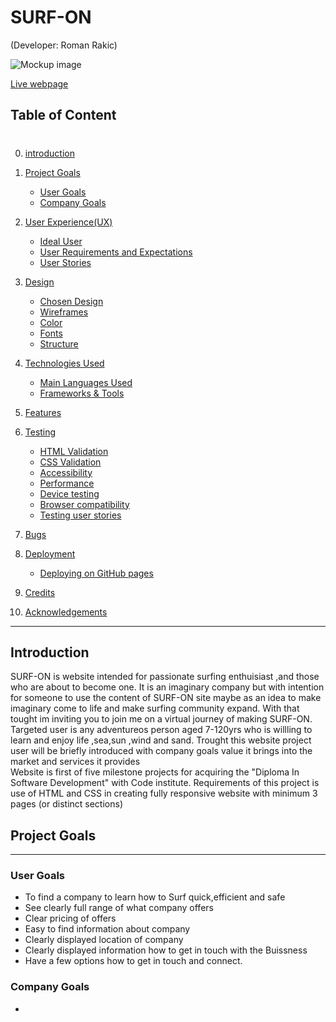 <!-- <h1>README</h1>
Welcome to my first Milestone project with [Code institute](https://codeinstitute.net)<br> 

# SURF-ON

View the live project[HERE]

<h2>Table of Content</h2>
<ol>
<li><h3>Introduction</h3>
<li><h3>UX</h3>

 <ul>
 <li>Users</li>
 <li>User Stories</li>
 <li>Design Trough Development Planes</li>
 </ul>
 <li><h3>PROJECT FEATURES</h3>

 <ul>
 <li>Existing Features</li>
 <li>Designing Existing Features</li>
 <li>Future features To Implement</li>
 </ul>
 <li> <h3>TECHNOLOGIES USED IN PROJECT</h3>

 <ul>
 <li>Languages</li>
 <li>Libraries and programms used</li>
 </ul>
 <li><h3>TESTING THE PROJECT</h3></li>

 <ul>
 <li>Validators</li>
 <li>Known Bugs</li>
 <li>Bugs Solved</li>
 </ul>
 <li><h3>DEPLOYMENT OF PROJECT</h3></li>

 <ul>
 <li>Deploying on git-hub</li>
 <li>Cloning the repo</li>
 <li>How to fork and contribute</li>
 </ul>
 <li></li>

 





</ol>
<br>
<ol>
<li>INTRODUCTION</li>
<hr>
SURF-ON is website intended for passionate surfing enthuisiast ,and those who are about to become one.
It is an imaginary company but with intention for someone to use the content of SURF-ON site maybe as 
an idea to make imaginary come to life and make surfing community expand.
With that tought im inviting you to join me on a virtual journey of making SURF-ON.
Targeted user is any adventureos person aged 7-120yrs who is willling to learn and enjoy life ,sea,sun ,wind and sand.
Trought this website project user will be briefly introduced with company goals value it brings into the market and services it provides<br>
Website is first of five milestone projects for aquireing the "Diploma In Software Development" with Code institute.
Requirements of this project
is use of HTML and CSS in creating fully responsive website with minimum 3 pages (or distinct sections)<br>
KEY CONTENT OF THIS WEBSITE(PROJECT)
<ul>
<li>Services that company offers to potential user(Surfer)</li>
<li>Information about lessons and Camps that are avaliable</li>
<li>Location and brief info about Tutors and the team</li>
</ul>
<hr>


</ol> -->



# SURF-ON
(Developer: Roman Rakic)

![Mockup image](/am-i-responsive.jpg)

[Live webpage](https://rockroman.github.io/CI_PP1_SO/)

## Table of Content
#
0. [introduction](introduction)
1. [Project Goals](#project-goals)
    - [User Goals](#user-goals)
    - [Company Goals](#company-goals)
2. [User Experience(UX)](#user-experience)
    - [Ideal User](#ideal-user)
    - [User Requirements and Expectations](#user-requirements-and-expectations)
    - [User Stories](#user-stories)
3. [Design](#design)
    - [ Chosen Design](#chosen-design)
    - [Wireframes](#wireframes)
    - [Color](#colors)
    - [Fonts](#fonts)
    - [Structure](#structure)
    
4. [Technologies Used](#technologies-used)
    - [Main Languages Used](#languages)
    - [Frameworks & Tools](#frameworks-&-tools)
5. [Features](#features)
6. [Testing](#validation)
    - [HTML Validation](#HTML-validation)
    - [CSS Validation](#CSS-validation)
    - [Accessibility](#accessibility)
    - [Performance](#performance)
    - [Device testing](#performing-tests-on-various-devices)
    - [Browser compatibility](#browser-compatability)
    - [Testing user stories](#testing-user-stories)
8. [Bugs](#Bugs)
9. [Deployment](#deployment)
   - [Deploying on GitHub pages](#GitHub)
10. [Credits](#credits)
11. [Acknowledgements](#acknowledgements)

<hr>

## Introduction

SURF-ON is website intended for passionate surfing enthuisiast ,and those who are about to become one.
It is an imaginary company but with intention for someone to use the content of SURF-ON site maybe as 
an idea to make imaginary come to life and make surfing community expand.
With that tought im inviting you to join me on a virtual journey of making SURF-ON.
Targeted user is any adventureos person aged 7-120yrs who is willling to learn and enjoy life ,sea,sun ,wind and sand.
Trought this website project user will be briefly introduced with company goals value it brings into the market and services it provides<br>
Website is first of five milestone projects for acquiring the "Diploma In Software Development" with Code institute.
Requirements of this project
is use of HTML and CSS in creating fully responsive website with minimum 3 pages (or distinct sections)

## Project Goals 
***

### User Goals
- To find a company to learn how to Surf quick,efficient and safe
- See clearly full range of what company offers
- Clear pricing of offers
- Easy to find information about company
- Clearly displayed location of company
- Clearly displayed information how to get in touch with the Buissness 
- Have a few options how to get in touch and connect.

### Company Goals
- 

